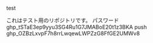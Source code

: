 test

これはテスト用のリポジトリです。
パスワード　
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
push
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

